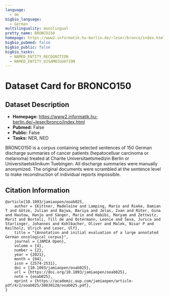```yaml
---
language:
  - de
bigbio_language:
  - German
multilinguality: monolingual
pretty_name: BRONCO150
homepage: https://www2.informatik.hu-berlin.de/~leser/bronco/index.html
bigbio_pubmed: false
bigbio_public: false
bigbio_tasks:
  - NAMED_ENTITY_RECOGNITION
  - NAMED_ENTITY_DISAMBIGUATION
---
```



# Dataset Card for BRONCO150

## Dataset Description

- **Homepage:** https://www2.informatik.hu-berlin.de/~leser/bronco/index.html
- **Pubmed:** False
- **Public:** False
- **Tasks:** NER, NED


BRONCO150 is a corpus containing selected sentences of 150 German discharge summaries of cancer patients (hepatocelluar carcinoma or melanoma) treated at Charite Universitaetsmedizin Berlin or Universitaetsklinikum Tuebingen. All discharge summaries were manually anonymized. The original documents were scrambled at the sentence level to make reconstruction of individual reports impossible.


## Citation Information

```
@article{10.1093/jamiaopen/ooab025,
    author = {Kittner, Madeleine and Lamping, Mario and Rieke, Damian T and Götze, Julian and Bajwa, Bariya and Jelas, Ivan and Rüter, Gina and Hautow, Hanjo and Sänger, Mario and Habibi, Maryam and Zettwitz, Marit and Bortoli, Till de and Ostermann, Leonie and Ševa, Jurica and Starlinger, Johannes and Kohlbacher, Oliver and Malek, Nisar P and Keilholz, Ulrich and Leser, Ulf},
    title = "{Annotation and initial evaluation of a large annotated German oncological corpus}",
    journal = {JAMIA Open},
    volume = {4},
    number = {2},
    year = {2021},
    month = {04},
    issn = {2574-2531},
    doi = {10.1093/jamiaopen/ooab025},
    url = {https://doi.org/10.1093/jamiaopen/ooab025},
    note = {ooab025},
    eprint = {https://academic.oup.com/jamiaopen/article-pdf/4/2/ooab025/38830128/ooab025.pdf},
}
```
